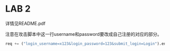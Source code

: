 # LAB 2

详情见README.pdf

注意在攻击脚本中这一行username和password要改成自己注册的对应的部分。

```python
req += ("login_username=x123&login_password=123&submit_login=Login").encode('latin-1')
```

